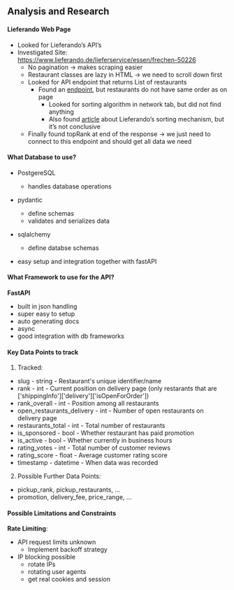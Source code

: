 
## Analysis and Research

#### Lieferando Web Page

- Looked for Lieferando’s API’s
- Investigated Site: https://www.lieferando.de/lieferservice/essen/frechen-50226
    - No pagination → makes scraping easier
    - Restaurant classes are lazy in HTML → we need to scroll down first
    - Looked for API endpoint that returns List of restaurants
        - Found an [endpoint](https://cw-api.takeaway.com/api/v34/restaurants?deliveryAreaId=1213069&postalCode=50226&lat=50.913583442425406&lng=6.784137236111377&limit=0&isAccurate=true&filterShowTestRestaurants=false), but restaurants do not have same order as on page
            - Looked for sorting algorithm in network tab, but did not find anything
            - Also found [article](https://www.lieferando.de/kundenservice/artikel/wie-ist-die-restaurantliste-organisiert-1?topicSlug=restaurantliste) about Lieferando’s sorting mechanism, but it’s not conclusive
    - Finally found topRank at end of the response -> we just need to connect to this endpoint and should get all data we need

#### What Database to use?
- PostgereSQL
    - handles database operations
- pydantic
    - define schemas
    - validates and serializes data
- sqlalchemy
    - define databse schemas

- easy setup and integration together with fastAPI

#### What Framework to use for the API?
**FastAPI**
- built in json handling
- super easy to setup
- auto generating docs
- async
- good integration with db frameworks

#### Key Data Points to track
1. Tracked:
- slug - string -  Restaurant's unique identifier/name
- rank - int - Current position on delivery page (only restarants that are ['shippingInfo']['delivery']['isOpenForOrder'])
- rank_overall - int - Position among all restaurants
- open_restaurants_delivery - int - Number of open restaurants on delivery page
- restaurants_total - int - Total number of restaurants
- is_sponsored - bool - Whether restaurant has paid promotion
- is_active - bool - Whether currently in business hours
- rating_votes - int - Total number of customer reviews
- rating_score - float - Average customer rating score
- timestamp - datetime - When data was recorded

2. Possible Further Data Points:
- pickup_rank, pickup_restaurants, ...
- promotion, delivery_fee, price_range, ...

#### Possible Limitations and Constraints
**Rate Limiting**:
- API request limits unknown
    - Implement backoff strategy
- IP blocking possible
    - rotate IPs
    - rotating user agents
    - get real cookies and session

